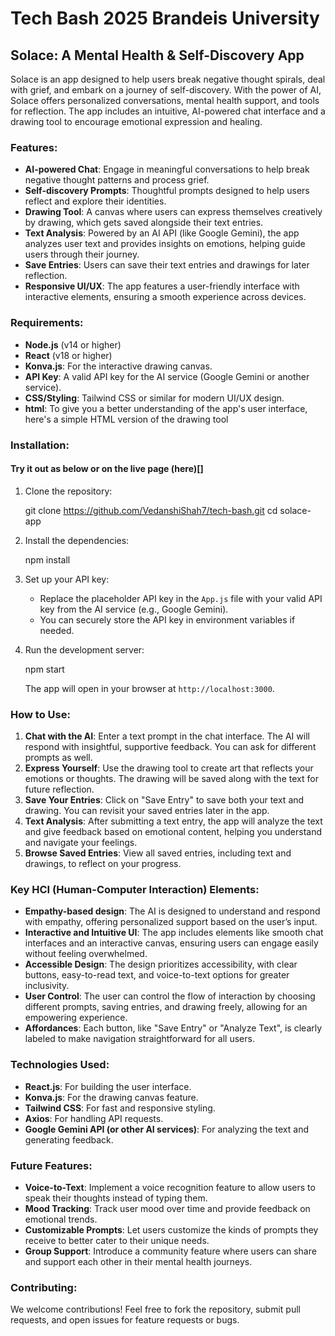 # Tech Bash 2025 Brandeis University
## Solace: A Mental Health & Self-Discovery App

Solace is an app designed to help users break negative thought spirals, deal with grief, and embark on a journey of self-discovery. With the power of AI, Solace offers personalized conversations, mental health support, and tools for reflection. The app includes an intuitive, AI-powered chat interface and a drawing tool to encourage emotional expression and healing.

### Features:
- **AI-powered Chat**: Engage in meaningful conversations to help break negative thought patterns and process grief.
- **Self-discovery Prompts**: Thoughtful prompts designed to help users reflect and explore their identities.
- **Drawing Tool**: A canvas where users can express themselves creatively by drawing, which gets saved alongside their text entries.
- **Text Analysis**: Powered by an AI API (like Google Gemini), the app analyzes user text and provides insights on emotions, helping guide users through their journey.
- **Save Entries**: Users can save their text entries and drawings for later reflection.
- **Responsive UI/UX**: The app features a user-friendly interface with interactive elements, ensuring a smooth experience across devices.

### Requirements:
- **Node.js** (v14 or higher)
- **React** (v18 or higher)
- **Konva.js**: For the interactive drawing canvas.
- **API Key**: A valid API key for the AI service (Google Gemini or another service).
- **CSS/Styling**: Tailwind CSS or similar for modern UI/UX design.
- **html**: To give you a better understanding of the app's user interface, here's a simple HTML version of the drawing tool

### Installation:

#### Try it out as below or on the live page (here)[]
1. Clone the repository:

   git clone https://github.com/VedanshiShah7/tech-bash.git
   cd solace-app

2. Install the dependencies:

   npm install

3. Set up your API key:
   - Replace the placeholder API key in the `App.js` file with your valid API key from the AI service (e.g., Google Gemini).
   - You can securely store the API key in environment variables if needed.

4. Run the development server:

   npm start

   The app will open in your browser at `http://localhost:3000`.

### How to Use:
1. **Chat with the AI**: Enter a text prompt in the chat interface. The AI will respond with insightful, supportive feedback. You can ask for different prompts as well.
2. **Express Yourself**: Use the drawing tool to create art that reflects your emotions or thoughts. The drawing will be saved along with the text for future reflection.
3. **Save Your Entries**: Click on "Save Entry" to save both your text and drawing. You can revisit your saved entries later in the app.
4. **Text Analysis**: After submitting a text entry, the app will analyze the text and give feedback based on emotional content, helping you understand and navigate your feelings.
5. **Browse Saved Entries**: View all saved entries, including text and drawings, to reflect on your progress.

### Key HCI (Human-Computer Interaction) Elements:
- **Empathy-based design**: The AI is designed to understand and respond with empathy, offering personalized support based on the user’s input.
- **Interactive and Intuitive UI**: The app includes elements like smooth chat interfaces and an interactive canvas, ensuring users can engage easily without feeling overwhelmed.
- **Accessible Design**: The design prioritizes accessibility, with clear buttons, easy-to-read text, and voice-to-text options for greater inclusivity.
- **User Control**: The user can control the flow of interaction by choosing different prompts, saving entries, and drawing freely, allowing for an empowering experience.
- **Affordances**: Each button, like "Save Entry" or "Analyze Text", is clearly labeled to make navigation straightforward for all users.

### Technologies Used:
- **React.js**: For building the user interface.
- **Konva.js**: For the drawing canvas feature.
- **Tailwind CSS**: For fast and responsive styling.
- **Axios**: For handling API requests.
- **Google Gemini API (or other AI services)**: For analyzing the text and generating feedback.

### Future Features:
- **Voice-to-Text**: Implement a voice recognition feature to allow users to speak their thoughts instead of typing them.
- **Mood Tracking**: Track user mood over time and provide feedback on emotional trends.
- **Customizable Prompts**: Let users customize the kinds of prompts they receive to better cater to their unique needs.
- **Group Support**: Introduce a community feature where users can share and support each other in their mental health journeys.

### Contributing:
We welcome contributions! Feel free to fork the repository, submit pull requests, and open issues for feature requests or bugs.
